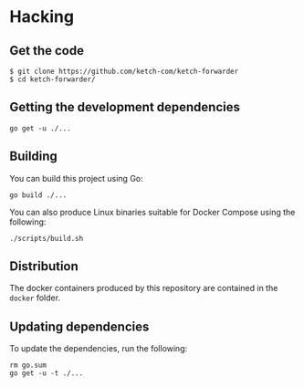 # Hacking

## Get the code

```shell
$ git clone https://github.com/ketch-com/ketch-forwarder
$ cd ketch-forwarder/
```

## Getting the development dependencies

```shell
go get -u ./...
```

## Building

You can build this project using Go:

```shell
go build ./...
```

You can also produce Linux binaries suitable for Docker Compose using the following:

```shell
./scripts/build.sh
```

## Distribution

The docker containers produced by this repository are contained in the `docker` folder.

## Updating dependencies

To update the dependencies, run the following:

```shell
rm go.sum
go get -u -t ./...
```

